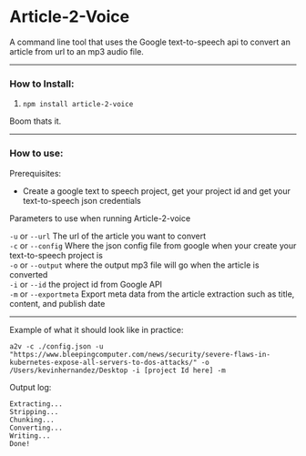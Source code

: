 # Article-2-Voice

A command line tool that uses the Google text-to-speech api to convert an article from url to an mp3 audio file.

-------


### How to Install:

1. `npm install article-2-voice`
 
Boom thats it.

------
### How to use:

Prerequisites:
- Create a google text to speech project, get your project id and get your text-to-speech json credentials

 
Parameters to use when running Article-2-voice

`-u` or `--url` The url of the article you want to convert <br>
`-c` or `--config` Where the json config file from google when your create your text-to-speech project is<br>
`-o` or `--output` where the output mp3 file will go when the article is converted<br>
`-i` or `--id` the project id from Google API<br>
`-m` or `--exportmeta` Export meta data from the article extraction such as title, content, and publish date<br>

---
Example of what it should look like in practice:

`a2v -c ./config.json -u "https://www.bleepingcomputer.com/news/security/severe-flaws-in-kubernetes-expose-all-servers-to-dos-attacks/" -o /Users/kevinhernandez/Desktop -i [project Id here] -m`

Output log:
```
Extracting...
Stripping...
Chunking...
Converting...
Writing...
Done!
```
